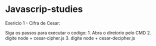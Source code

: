 # Javascrip-studies

Exericio 1 - Cifra de Cesar:

Siga os passos para executar o codigo:
       1. Abra o diretorio pelo CMD
       2. digite node + cesar-cipher.js
       3. digite node + cesar-decipher.js


  

